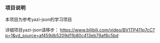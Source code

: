### 项目说明
本项目为参考yazi-json的学习项目

详细项目yazi-json请移步：
https://www.bilibili.com/video/BV1TP411p7cC?p=1&vd_source=af459db5209d11b80c413eb79af8c5bd
